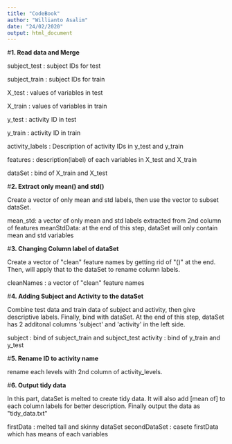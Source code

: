 ```yaml
---
title: "CodeBook"
author: "Willianto Asalim"
date: "24/02/2020"
output: html_document
---
```

#**1. Read data and Merge**

subject_test : subject IDs for test

subject_train : subject IDs for train

X_test : values of variables in test

X_train : values of variables in train

y_test : activity ID in test

y_train : activity ID in train

activity_labels : Description of activity IDs in y_test and y_train

features : description(label) of each variables in X_test and X_train

dataSet : bind of X_train and X_test

#**2. Extract only mean() and std()**

Create a vector of only mean and std labels, then use the vector to subset dataSet.

mean_std: a vector of only mean and std labels extracted from 2nd column of features
meanStdData: at the end of this step, dataSet will only contain mean and std variables

#**3. Changing Column label of dataSet**

Create a vector of "clean" feature names by getting rid of "()" at the end. Then, will apply that to the dataSet to rename column labels.

cleanNames : a vector of "clean" feature names

#**4. Adding Subject and Activity to the dataSet**

Combine test data and train data of subject and activity, then give descriptive labels. Finally, bind with dataSet. At the end of this step, dataSet has 2 additonal columns 'subject' and 'activity' in the left side.

subject : bind of subject_train and subject_test
activity : bind of y_train and y_test

#**5. Rename ID to activity name**

rename each levels with 2nd column of activity_levels. 

#**6. Output tidy data**

In this part, dataSet is melted to create tidy data. It will also add [mean of] to each column labels for better description. Finally output the data as "tidy_data.txt"

firstData : melted tall and skinny dataSet
secondDataSet : casete firstData which has means of each variables
